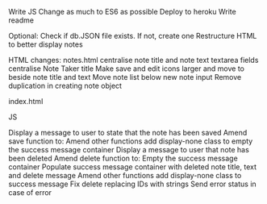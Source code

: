<!-- Create files -->
<!-- Pseudocode JS -->
Write JS
Change as much to ES6 as possible
Deploy to heroku
Write readme

Optional:
Check if db.JSON file exists. If not, create one
Restructure HTML to better display notes

HTML changes:
notes.html
    centralise note title and note text textarea fields
    centralise Note Taker title
    Make save and edit icons larger and move to beside note title and text
    Move note list below new note input
    Remove duplication in creating note object

index.html


JS


<!-- JS Pseudocode: -->
<!-- Install modules:
    Nodemon
    Express
    FS -->
<!-- Require in modules -->
<!-- Set up the express server
    app = express
    port
    express data parsing
    server listener -->
<!-- Decide structure of db.json file. Each note must have an id -->
<!-- Set up routes:
    /notes -> notes.html
    * -> index.html -->
<!-- Set up request handlers:
    GET /api/notes - Should read the `db.json` file and return all saved notes as JSON.
    POST /api/notes - Should receive a new note to save on the request body, add it to the `db.json` file, and then return the new note to the client.
    DELETE /api/notes/:id - Should receive a query parameter containing the id of a note to delete. This means you'll need to find a way to give each note a unique `id` when it's saved. In order to delete a note, you'll need to read all notes from the `db.json` file, remove the note with the given `id` property, and then rewrite the notes to the `db.json` file. -->
Display a message to user to state that the note has been saved
    <!-- Amend the size of note text so that it resizes to fit content -->
    <!-- Add a placeholder div displaying success message -->
    Amend save function to:
        <!-- Empty the success message container -->
        <!-- Populate success message container with new note title, text and new note success message -->
    Amend other functions add display-none class to empty the success message container
Display a message to user that note has been deleted
    Amend delete function to:
        Empty the success message container
        Populate success message container with deleted note title, text and delete message
    Amend other functions add display-none class to success message
Fix delete replacing IDs with strings
Send error status in case of error 